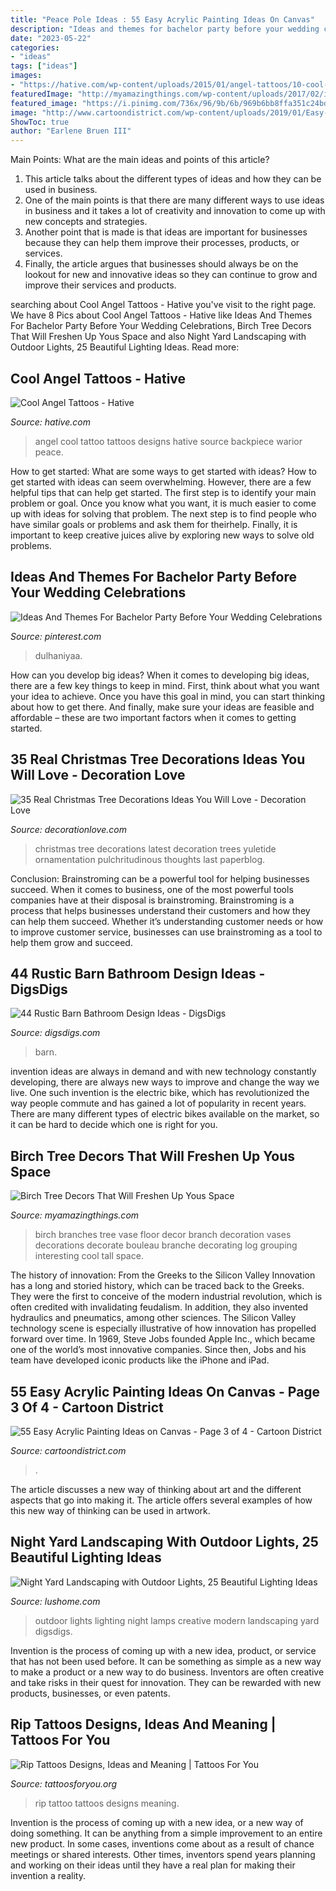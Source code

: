 ```yaml
---
title: "Peace Pole Ideas : 55 Easy Acrylic Painting Ideas On Canvas"
description: "Ideas and themes for bachelor party before your wedding celebrations"
date: "2023-05-22"
categories:
- "ideas"
tags: ["ideas"]
images:
- "https://hative.com/wp-content/uploads/2015/01/angel-tattoos/10-cool-angel-tattoo-design.jpg"
featuredImage: "http://myamazingthings.com/wp-content/uploads/2017/02/idea1-6.jpg"
featured_image: "https://i.pinimg.com/736x/96/9b/6b/969b6bb8ffa351c24bdb6e489738acca.jpg"
image: "http://www.cartoondistrict.com/wp-content/uploads/2019/01/Easy-Acrylic-Painting-Ideas-on-Canvas-28.jpg"
ShowToc: true
author: "Earlene Bruen III"
---
```



Main Points: What are the main ideas and points of this article?
1. This article talks about the different types of ideas and how they can be used in business.
2. One of the main points is that there are many different ways to use ideas in business and it takes a lot of creativity and innovation to come up with new concepts and strategies.
3. Another point that is made is that ideas are important for businesses because they can help them improve their processes, products, or services.
4. Finally, the article argues that businesses should always be on the lookout for new and innovative ideas so they can continue to grow and improve their services and products.

	

		
searching about Cool Angel Tattoos - Hative you've visit to the right page. We have 8 Pics about Cool Angel Tattoos - Hative like Ideas And Themes For Bachelor Party Before Your Wedding Celebrations, Birch Tree Decors That Will Freshen Up Yous Space and also Night Yard Landscaping with Outdoor Lights, 25 Beautiful Lighting Ideas. Read more:
		
    
## Cool Angel Tattoos - Hative

<img loading=lazy src="https://hative.com/wp-content/uploads/2015/01/angel-tattoos/10-cool-angel-tattoo-design.jpg" onerror="this.onerror=null;this.src='https://tse1.mm.bing.net/th?id=OIP.0CrvEw_T7iO0zlPRgZUSKgHaLD&amp;pid=15.1';" alt="Cool Angel Tattoos - Hative">

_Source: hative.com_

>angel cool tattoo tattoos designs hative source backpiece warior peace. 

	

How to get started: What are some ways to get started with ideas?
How to get started with ideas can seem overwhelming. However, there are a few helpful tips that can help get started. The first step is to identify your main problem or goal. Once you know what you want, it is much easier to come up with ideas for solving that problem. The next step is to find people who have similar goals or problems and ask them for theirhelp. Finally, it is important to keep creative juices alive by exploring new ways to solve old problems.

    
## Ideas And Themes For Bachelor Party Before Your Wedding Celebrations

<img loading=lazy src="https://i.pinimg.com/736x/96/9b/6b/969b6bb8ffa351c24bdb6e489738acca.jpg" onerror="this.onerror=null;this.src='https://tse4.mm.bing.net/th?id=OIP.duPSUSzpfcQ-Su1Eca5qJgAAAA&amp;pid=15.1';" alt="Ideas And Themes For Bachelor Party Before Your Wedding Celebrations">

_Source: pinterest.com_

>dulhaniyaa. 

	

How can you develop big ideas?
When it comes to developing big ideas, there are a few key things to keep in mind. First, think about what you want your idea to achieve. Once you have this goal in mind, you can start thinking about how to get there. And finally, make sure your ideas are feasible and affordable – these are two important factors when it comes to getting started.

    
## 35 Real Christmas Tree Decorations Ideas You Will Love - Decoration Love

<img loading=lazy src="http://www.decorationlove.com/wp-content/uploads/2016/10/Real-Christmas-Tree-Decoration.jpeg" onerror="this.onerror=null;this.src='https://tse3.mm.bing.net/th?id=OIP.YauTPMUgwGfFWN0kY248ZwHaLH&amp;pid=15.1';" alt="35 Real Christmas Tree Decorations Ideas You Will Love - Decoration Love">

_Source: decorationlove.com_

>christmas tree decorations latest decoration trees yuletide ornamentation pulchritudinous thoughts last paperblog. 

	

Conclusion: Brainstroming can be a powerful tool for helping businesses succeed.
When it comes to business, one of the most powerful tools companies have at their disposal is brainstroming. Brainstroming is a process that helps businesses understand their customers and how they can help them succeed. Whether it’s understanding customer needs or how to improve customer service, businesses can use brainstroming as a tool to help them grow and succeed.

    
## 44 Rustic Barn Bathroom Design Ideas - DigsDigs

<img loading=lazy src="https://www.digsdigs.com/photos/rustic-barn-bathrooms-29.jpg" onerror="this.onerror=null;this.src='https://tse1.mm.bing.net/th?id=OIP.3eifer1IxdGm-7mN7CuQowAAAA&amp;pid=15.1';" alt="44 Rustic Barn Bathroom Design Ideas - DigsDigs">

_Source: digsdigs.com_

>barn. 

	

invention ideas are always in demand and with new technology constantly developing, there are always new ways to improve and change the way we live. One such invention is the electric bike, which has revolutionized the way people commute and has gained a lot of popularity in recent years. There are many different types of electric bikes available on the market, so it can be hard to decide which one is right for you.

    
## Birch Tree Decors That Will Freshen Up Yous Space

<img loading=lazy src="http://myamazingthings.com/wp-content/uploads/2017/02/idea1-6.jpg" onerror="this.onerror=null;this.src='https://tse3.mm.bing.net/th?id=OIP.mhk4EQsmn_F_ml0wErS64QHaJ4&amp;pid=15.1';" alt="Birch Tree Decors That Will Freshen Up Yous Space">

_Source: myamazingthings.com_

>birch branches tree vase floor decor branch decoration vases decorations decorate bouleau branche decorating log grouping interesting cool tall space. 

	

The history of innovation: From the Greeks to the Silicon Valley
Innovation has a long and storied history, which can be traced back to the Greeks. They were the first to conceive of the modern industrial revolution, which is often credited with invalidating feudalism. In addition, they also invented hydraulics and pneumatics, among other sciences.
The Silicon Valley technology scene is especially illustrative of how innovation has propelled forward over time. In 1969, Steve Jobs founded Apple Inc., which became one of the world’s most innovative companies. Since then, Jobs and his team have developed iconic products like the iPhone and iPad.

    
## 55 Easy Acrylic Painting Ideas On Canvas - Page 3 Of 4 - Cartoon District

<img loading=lazy src="http://www.cartoondistrict.com/wp-content/uploads/2019/01/Easy-Acrylic-Painting-Ideas-on-Canvas-28.jpg" onerror="this.onerror=null;this.src='https://tse4.mm.bing.net/th?id=OIP.KI1QUsOo-Ajihr3BXKT76AHaLH&amp;pid=15.1';" alt="55 Easy Acrylic Painting Ideas on Canvas - Page 3 of 4 - Cartoon District">

_Source: cartoondistrict.com_

>. 

	

The article discusses a new way of thinking about art and the different aspects that go into making it. The article offers several examples of how this new way of thinking can be used in artwork.

    
## Night Yard Landscaping With Outdoor Lights, 25 Beautiful Lighting Ideas

<img loading=lazy src="https://www.lushome.com/wp-content/uploads/2015/06/modern-outdoor-lights-lighting-ideas-21.jpg" onerror="this.onerror=null;this.src='https://tse4.mm.bing.net/th?id=OIP.8f6tV2qjF8iIuUIpGy95zQHaHa&amp;pid=15.1';" alt="Night Yard Landscaping with Outdoor Lights, 25 Beautiful Lighting Ideas">

_Source: lushome.com_

>outdoor lights lighting night lamps creative modern landscaping yard digsdigs. 

	

Invention is the process of coming up with a new idea, product, or service that has not been used before. It can be something as simple as a new way to make a product or a new way to do business. Inventors are often creative and take risks in their quest for innovation. They can be rewarded with new products, businesses, or even patents.

    
## Rip Tattoos Designs, Ideas And Meaning | Tattoos For You

<img loading=lazy src="http://www.tattoosforyou.org/wp-content/uploads/2013/10/Rip-Tattoo-Ideas.jpg" onerror="this.onerror=null;this.src='https://tse3.mm.bing.net/th?id=OIP.yAYckTM8kmNSTQP7W7o1ygHaI3&amp;pid=15.1';" alt="Rip Tattoos Designs, Ideas and Meaning | Tattoos For You">

_Source: tattoosforyou.org_

>rip tattoo tattoos designs meaning. 

	

Invention is the process of coming up with a new idea, or a new way of doing something. It can be anything from a simple improvement to an entire new product. In some cases, inventions come about as a result of chance meetings or shared interests. Other times, inventors spend years planning and working on their ideas until they have a real plan for making their invention a reality.

